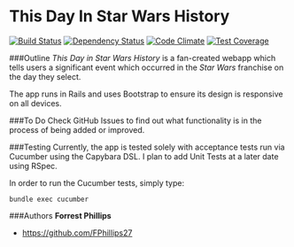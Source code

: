 # This Day In Star Wars History
[![Build Status](https://travis-ci.org/FPhillips27/ThisDayInStarWarsHistory.svg?branch=master)](https://travis-ci.org/FPhillips27/ThisDayInStarWarsHistory) [![Dependency Status](https://gemnasium.com/badges/github.com/FPhillips27/ThisDayInStarWarsHistory.svg)](https://gemnasium.com/github.com/FPhillips27/ThisDayInStarWarsHistory) [![Code Climate](https://codeclimate.com/github/FPhillips27/ThisDayInStarWarsHistory/badges/gpa.svg)](https://codeclimate.com/github/FPhillips27/ThisDayInStarWarsHistory) [![Test Coverage](https://codeclimate.com/github/FPhillips27/ThisDayInStarWarsHistory/badges/coverage.svg)](https://codeclimate.com/github/FPhillips27/ThisDayInStarWarsHistory/coverage)

###Outline
<em>This Day in Star Wars History</em> is a fan-created webapp which tells users a significant event which occurred in the <em>Star Wars</em> franchise on the day they select.

The app runs in Rails and uses Bootstrap to ensure its design is responsive on all devices.

###To Do
Check GitHub Issues to find out what functionality is in the process of being added or improved.

###Testing
Currently, the app is tested solely with acceptance tests run via Cucumber using the Capybara DSL. I plan to add Unit Tests at a later date using RSpec.

In order to run the Cucumber tests, simply type:
```
bundle exec cucumber
```

###Authors
**Forrest Phillips**
- https://github.com/FPhillips27